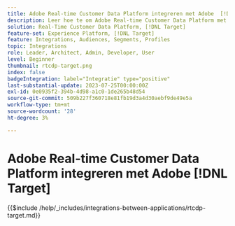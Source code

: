 ```yaml
---
title: Adobe Real-time Customer Data Platform integreren met Adobe  [!DNL Target]
description: Leer hoe te om Adobe Real-time Customer Data Platform met Adobe  [!DNL Target] te integreren.
solution: Real-Time Customer Data Platform, [!DNL Target]
feature-set: Experience Platform, [!DNL Target]
feature: Integrations, Audiences, Segments, Profiles
topic: Integrations
role: Leader, Architect, Admin, Developer, User
level: Beginner
thumbnail: rtcdp-target.png
index: false
badgeIntegration: label="Integratie" type="positive"
last-substantial-update: 2023-07-25T00:00:00Z
exl-id: 0e0935f2-394b-4d98-a1c0-1de265b48d54
source-git-commit: 509b227f360718e81fb19d3a4d30aebf9de49e5a
workflow-type: tm+mt
source-wordcount: '28'
ht-degree: 3%

---
```


# Adobe Real-time Customer Data Platform integreren met Adobe [!DNL Target]

{{$include /help/_includes/integrations-between-applications/rtcdp-target.md}}
